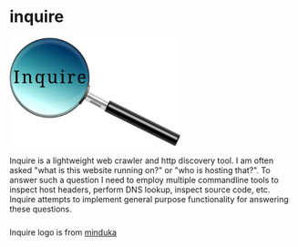 # inquire
<img width="300px" src="https://raw.githubusercontent.com/kevinschoon/inquire/master/logo.png" alt="inquire"/>

Inquire is a lightweight web crawler and http discovery tool.
I am often asked "what is this website running on?" or "who is hosting that?".
To answer such a question I need to employ multiple commandline tools
to inspect host headers, perform DNS lookup, inspect source code,
etc. Inquire attempts to implement general purpose functionality for
answering these questions.

#####

Inquire logo is from [minduka](https://openclipart.org/user-detail/Minduka)
